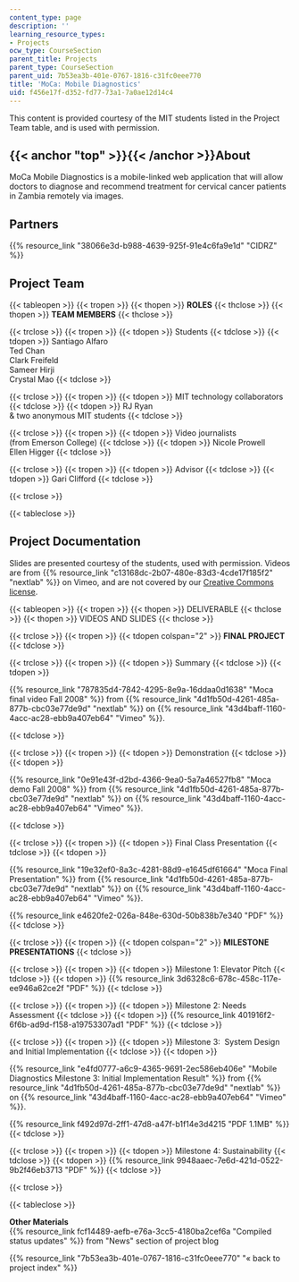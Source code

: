 ```yaml
---
content_type: page
description: ''
learning_resource_types:
- Projects
ocw_type: CourseSection
parent_title: Projects
parent_type: CourseSection
parent_uid: 7b53ea3b-401e-0767-1816-c31fc0eee770
title: 'MoCa: Mobile Diagnostics'
uid: f456e17f-d352-fd77-73a1-7a0ae12d14c4
---
```


This content is provided courtesy of the MIT students listed in the Project Team table, and is used with permission.

{{< anchor "top" >}}{{< /anchor >}}About
----------------------------------------

MoCa Mobile Diagnostics is a mobile-linked web application that will allow doctors to diagnose and recommend treatment for cervical cancer patients in Zambia remotely via images.

Partners
--------

{{% resource_link "38066e3d-b988-4639-925f-91e4c6fa9e1d" "CIDRZ" %}}

Project Team
------------

{{< tableopen >}}
{{< tropen >}}
{{< thopen >}}
**ROLES**
{{< thclose >}}
{{< thopen >}}
**TEAM MEMBERS**
{{< thclose >}}

{{< trclose >}}
{{< tropen >}}
{{< tdopen >}}
Students
{{< tdclose >}}
{{< tdopen >}}
Santiago Alfaro  
Ted Chan  
Clark Freifeld  
Sameer Hirji  
Crystal Mao
{{< tdclose >}}

{{< trclose >}}
{{< tropen >}}
{{< tdopen >}}
MIT technology collaborators
{{< tdclose >}}
{{< tdopen >}}
RJ Ryan  
& two anonymous MIT students
{{< tdclose >}}

{{< trclose >}}
{{< tropen >}}
{{< tdopen >}}
Video journalists  
(from Emerson College)
{{< tdclose >}}
{{< tdopen >}}
Nicole Prowell  
Ellen Higger
{{< tdclose >}}

{{< trclose >}}
{{< tropen >}}
{{< tdopen >}}
Advisor
{{< tdclose >}}
{{< tdopen >}}
Gari Clifford
{{< tdclose >}}

{{< trclose >}}

{{< tableclose >}}

Project Documentation
---------------------

Slides are presented courtesy of the students, used with permission. Videos are from {{% resource_link "c13168dc-2b07-480e-83d3-4cde17f185f2" "nextlab" %}} on Vimeo, and are not covered by our [Creative Commons license](/terms/#cc).

{{< tableopen >}}
{{< tropen >}}
{{< thopen >}}
DELIVERABLE
{{< thclose >}}
{{< thopen >}}
VIDEOS AND SLIDES
{{< thclose >}}

{{< trclose >}}
{{< tropen >}}
{{< tdopen colspan="2" >}}
**FINAL PROJECT**
{{< tdclose >}}

{{< trclose >}}
{{< tropen >}}
{{< tdopen >}}
Summary
{{< tdclose >}}
{{< tdopen >}}


{{% resource_link "787835d4-7842-4295-8e9a-16ddaa0d1638" "Moca final video Fall 2008" %}} from {{% resource_link "4d1fb50d-4261-485a-877b-cbc03e77de9d" "nextlab" %}} on {{% resource_link "43d4baff-1160-4acc-ac28-ebb9a407eb64" "Vimeo" %}}.


{{< tdclose >}}

{{< trclose >}}
{{< tropen >}}
{{< tdopen >}}
Demonstration
{{< tdclose >}}
{{< tdopen >}}


{{% resource_link "0e91e43f-d2bd-4366-9ea0-5a7a46527fb8" "Moca demo Fall 2008" %}} from {{% resource_link "4d1fb50d-4261-485a-877b-cbc03e77de9d" "nextlab" %}} on {{% resource_link "43d4baff-1160-4acc-ac28-ebb9a407eb64" "Vimeo" %}}.


{{< tdclose >}}

{{< trclose >}}
{{< tropen >}}
{{< tdopen >}}
Final Class Presentation
{{< tdclose >}}
{{< tdopen >}}


{{% resource_link "19e32ef0-8a3c-4281-88d9-e1645df61664" "Moca Final Presentation" %}} from {{% resource_link "4d1fb50d-4261-485a-877b-cbc03e77de9d" "nextlab" %}} on {{% resource_link "43d4baff-1160-4acc-ac28-ebb9a407eb64" "Vimeo" %}}.

  
{{% resource_link e4620fe2-026a-848e-630d-50b838b7e340 "PDF" %}}
{{< tdclose >}}

{{< trclose >}}
{{< tropen >}}
{{< tdopen colspan="2" >}}
**MILESTONE PRESENTATIONS**
{{< tdclose >}}

{{< trclose >}}
{{< tropen >}}
{{< tdopen >}}
Milestone 1: Elevator Pitch
{{< tdclose >}}
{{< tdopen >}}
{{% resource_link 3d6328c6-678c-458c-117e-ee946a62ce2f "PDF" %}}
{{< tdclose >}}

{{< trclose >}}
{{< tropen >}}
{{< tdopen >}}
Milestone 2: Needs Assessment
{{< tdclose >}}
{{< tdopen >}}
{{% resource_link 401916f2-6f6b-ad9d-f158-a19753307ad1 "PDF" %}}
{{< tdclose >}}

{{< trclose >}}
{{< tropen >}}
{{< tdopen >}}
Milestone 3:  System Design and Initial Implementation
{{< tdclose >}}
{{< tdopen >}}


{{% resource_link "e4fd0777-a6c9-4365-9691-2ec586eb406e" "Mobile Diagnostics Milestone 3: Initial Implementation Result" %}} from {{% resource_link "4d1fb50d-4261-485a-877b-cbc03e77de9d" "nextlab" %}} on {{% resource_link "43d4baff-1160-4acc-ac28-ebb9a407eb64" "Vimeo" %}}.

  
{{% resource_link f492d97d-2ff1-47d8-a47f-b1f14e3d4215 "PDF 1.1MB" %}}
{{< tdclose >}}

{{< trclose >}}
{{< tropen >}}
{{< tdopen >}}
Milestone 4: Sustainability
{{< tdclose >}}
{{< tdopen >}}
{{% resource_link 9948aaec-7e6d-421d-0522-9b2f46eb3713 "PDF" %}}
{{< tdclose >}}

{{< trclose >}}

{{< tableclose >}}

**Other Materials**  
{{% resource_link fcf14489-aefb-e76a-3cc5-4180ba2cef6a "Compiled status updates" %}} from "News" section of project blog

{{% resource_link "7b53ea3b-401e-0767-1816-c31fc0eee770" "« back to project index" %}}